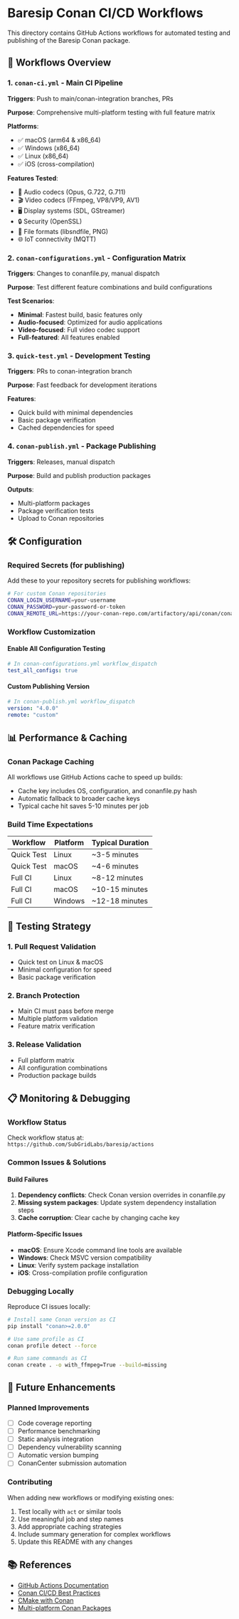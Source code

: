 # Baresip Conan CI/CD Workflows

This directory contains GitHub Actions workflows for automated testing and publishing of the Baresip Conan package.

## 🚀 Workflows Overview

### 1. `conan-ci.yml` - Main CI Pipeline
**Triggers**: Push to main/conan-integration branches, PRs

**Purpose**: Comprehensive multi-platform testing with full feature matrix

**Platforms**:
- ✅ macOS (arm64 & x86_64)
- ✅ Windows (x86_64) 
- ✅ Linux (x86_64)
- ✅ iOS (cross-compilation)

**Features Tested**:
- 🎵 Audio codecs (Opus, G.722, G.711)
- 🎬 Video codecs (FFmpeg, VP8/VP9, AV1)
- 🖥️ Display systems (SDL, GStreamer)
- 🔒 Security (OpenSSL)
- 📁 File formats (libsndfile, PNG)
- 🌐 IoT connectivity (MQTT)

### 2. `conan-configurations.yml` - Configuration Matrix
**Triggers**: Changes to conanfile.py, manual dispatch

**Purpose**: Test different feature combinations and build configurations

**Test Scenarios**:
- **Minimal**: Fastest build, basic features only
- **Audio-focused**: Optimized for audio applications
- **Video-focused**: Full video codec support
- **Full-featured**: All features enabled

### 3. `quick-test.yml` - Development Testing
**Triggers**: PRs to conan-integration branch

**Purpose**: Fast feedback for development iterations

**Features**:
- Quick build with minimal dependencies
- Basic package verification
- Cached dependencies for speed

### 4. `conan-publish.yml` - Package Publishing
**Triggers**: Releases, manual dispatch

**Purpose**: Build and publish production packages

**Outputs**:
- Multi-platform packages
- Package verification tests
- Upload to Conan repositories

## 🛠️ Configuration

### Required Secrets (for publishing)
Add these to your repository secrets for publishing workflows:

```bash
# For custom Conan repositories
CONAN_LOGIN_USERNAME=your-username
CONAN_PASSWORD=your-password-or-token
CONAN_REMOTE_URL=https://your-conan-repo.com/artifactory/api/conan/conan
```

### Workflow Customization

#### Enable All Configuration Testing
```yaml
# In conan-configurations.yml workflow_dispatch
test_all_configs: true
```

#### Custom Publishing Version
```yaml
# In conan-publish.yml workflow_dispatch
version: "4.0.0"
remote: "custom"
```

## 📊 Performance & Caching

### Conan Package Caching
All workflows use GitHub Actions cache to speed up builds:
- Cache key includes OS, configuration, and conanfile.py hash
- Automatic fallback to broader cache keys
- Typical cache hit saves 5-10 minutes per job

### Build Time Expectations
| Workflow | Platform | Typical Duration |
|----------|----------|------------------|
| Quick Test | Linux | ~3-5 minutes |
| Quick Test | macOS | ~4-6 minutes |
| Full CI | Linux | ~8-12 minutes |
| Full CI | macOS | ~10-15 minutes |
| Full CI | Windows | ~12-18 minutes |

## 🧪 Testing Strategy

### 1. Pull Request Validation
- Quick test on Linux & macOS
- Minimal configuration for speed
- Basic package verification

### 2. Branch Protection
- Main CI must pass before merge
- Multiple platform validation
- Feature matrix verification

### 3. Release Validation
- Full platform matrix
- All configuration combinations
- Production package builds

## 📋 Monitoring & Debugging

### Workflow Status
Check workflow status at: `https://github.com/SubGridLabs/baresip/actions`

### Common Issues & Solutions

#### Build Failures
1. **Dependency conflicts**: Check Conan version overrides in conanfile.py
2. **Missing system packages**: Update system dependency installation steps
3. **Cache corruption**: Clear cache by changing cache key

#### Platform-Specific Issues
- **macOS**: Ensure Xcode command line tools are available
- **Windows**: Check MSVC version compatibility
- **Linux**: Verify system package installation
- **iOS**: Cross-compilation profile configuration

### Debugging Locally
Reproduce CI issues locally:

```bash
# Install same Conan version as CI
pip install "conan>=2.0.0"

# Use same profile as CI
conan profile detect --force

# Run same commands as CI
conan create . -o with_ffmpeg=True --build=missing
```

## 🎯 Future Enhancements

### Planned Improvements
- [ ] Code coverage reporting
- [ ] Performance benchmarking
- [ ] Static analysis integration
- [ ] Dependency vulnerability scanning
- [ ] Automatic version bumping
- [ ] ConanCenter submission automation

### Contributing
When adding new workflows or modifying existing ones:

1. Test locally with `act` or similar tools
2. Use meaningful job and step names
3. Add appropriate caching strategies
4. Include summary generation for complex workflows
5. Update this README with any changes

## 📚 References

- [GitHub Actions Documentation](https://docs.github.com/en/actions)
- [Conan CI/CD Best Practices](https://docs.conan.io/2/devops.html)
- [CMake with Conan](https://docs.conan.io/2/examples/tools/cmake.html)
- [Multi-platform Conan Packages](https://docs.conan.io/2/tutorial/consuming_packages/cross_platform_packages.html)
